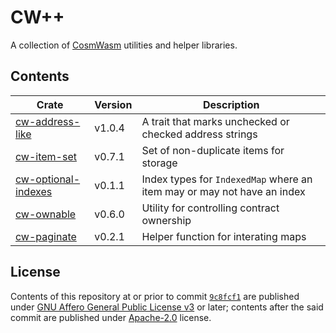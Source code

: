 # CW++

A collection of [CosmWasm][1] utilities and helper libraries.

## Contents

| Crate                    | Version | Description                                                             |
| ------------------------ | ------- | ----------------------------------------------------------------------- |
| [cw-address-like][2]     | v1.0.4  | A trait that marks unchecked or checked address strings                 |
| [cw-item-set][3]         | v0.7.1  | Set of non-duplicate items for storage                                  |
| [cw-optional-indexes][4] | v0.1.1  | Index types for `IndexedMap` where an item may or may not have an index |
| [cw-ownable][5]          | v0.6.0  | Utility for controlling contract ownership                              |
| [cw-paginate][6]         | v0.2.1  | Helper function for interating maps                                     |

## License

Contents of this repository at or prior to commit [`9c8fcf1`][7] are published under [GNU Affero General Public License v3][8] or later; contents after the said commit are published under [Apache-2.0][9] license.

[1]: https://github.com/CosmWasm/cosmwasm
[2]: ./packages/address-like/
[3]: ./packages/item-set/
[4]: ./packages/optional-indexes/
[5]: ./packages/ownable/
[6]: ./packages/paginate/
[7]: https://github.com/steak-enjoyers/cw-plus-plus/commit/9c8fcf1c95b74dd415caf5602068c558e9d16ecc
[8]: https://github.com/steak-enjoyers/cw-plus-plus/blob/9c8fcf1c95b74dd415caf5602068c558e9d16ecc/LICENSE
[9]: ./LICENSE
